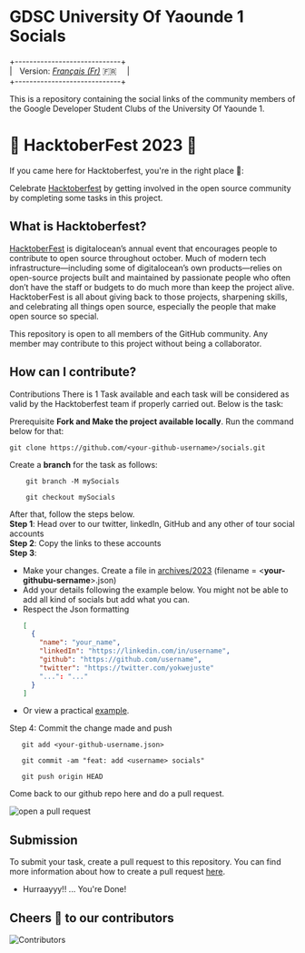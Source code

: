 # **GDSC University Of Yaounde 1 Socials**

+-----------------------------+<br>
| &ThickSpace; Version: [*Français (Fr)*](./REDME.fr.md) 🇫🇷 &ThickSpace;&ThickSpace; |<br>
+-----------------------------+

This is a repository containing the social links of the community members of the Google Developer Student Clubs of the University Of Yaounde 1.

# 🎃 HacktoberFest 2023 🎃

If you came here for Hacktoberfest, you're in the right place 🦇️:

Celebrate [Hacktoberfest](https://hacktoberfest.com/) by getting involved in the open source community by completing some tasks in this project.

## What is Hacktoberfest?

[HacktoberFest](https://hacktoberfest.com/) is digitalocean’s annual event that encourages people to contribute to open source throughout october. Much of modern tech infrastructure—including some of digitalocean’s own products—relies on open-source projects built and maintained by passionate people who often don’t have the staff or budgets to do much more than keep the project alive. HacktoberFest is all about giving back to those projects, sharpening skills, and celebrating all things open source, especially the people that make open source so special.

This repository is open to all members of the GitHub community. Any member may contribute to this project without being a collaborator.

## How can I contribute?

Contributions
There is 1 Task available and each task will be considered as valid by the Hacktoberfest team if properly carried out. Below is the task:

Prerequisite **Fork and Make the project available locally**. Run the command below for that:

    git clone https://github.com/<your-github-username>/socials.git

Create a **branch** for the task as follows:

```
    git branch -M mySocials

    git checkout mySocials
```

After that, follow the steps below. <br>
**Step 1**: Head over to our twitter, linkedIn, GitHub and any other of tour social accounts <br>
**Step 2**: Copy the links to these accounts <br>
**Step 3**: 
- Make your changes. Create a file in [archives/2023](./archives/2023/) (filename = \<**your-githubu-sername**\>.json)
- Add your details following the example below. You might not be able to add all kind of socials but add what you can.
- Respect the Json formatting
  ```json
  [
    {
      "name": "your_name",
      "linkedIn": "https://linkedin.com/in/username",
      "github": "https://github.com/username",
      "twitter": "https://twitter.com/yokwejuste"
      "...": "..."
    }
  ]
  ```
- Or view a practical [example](./archives/2023/joelfah.json).

Step 4: Commit the change made and push

```
   git add <your-github-username.json>
   
   git commit -am "feat: add <username> socials"

   git push origin HEAD
```

Come back to our github repo here and do a pull request.

![open a pull request](https://i0.wp.com/user-images.githubusercontent.com/3477155/52671177-5d0e0100-2ee8-11e9-8645-bdd923b7d93b.gif?resize=1024%2C512&ssl=1)

## Submission

To submit your task, create a pull request to this repository. You can find more information about how to create a pull request [here](https://docs.github.com/en/github/collaborating-with-issues-and-pull-requests/creating-a-pull-request).

- Hurraayyy!! ... You're Done!

## Cheers 🍻 to our contributors

![Contributors](./CONTRIBUTORS.svg)
